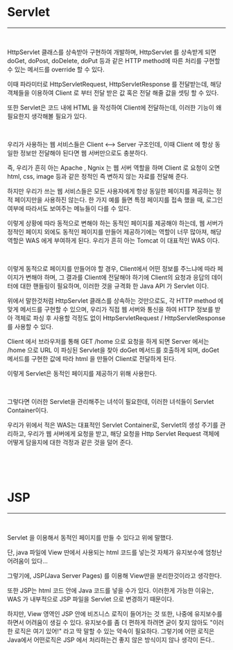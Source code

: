 

# Servlet 

___

​          

HttpServlet 클래스를 상속받아 구현하여 개발하며, HttpServlet 를 상속받게 되면 doGet, doPost, doDelete, doPut 등과 같은 HTTP method에 따른 처리를 구현할 수 있는 메서드를 override 할 수 있다.

이때 파라미터로 HttpServletRequest, HttpServletResponse 를 전달받는데, 해당 객체들을 이용하여 Client 로 부터 전달 받은 값 혹은 전달 해줄 값을 셋팅 할 수 있다.

또한 Servlet은 코드 내에 HTML 을 작성하여 Client에 전달하는데, 이러한 기능이 왜 필요한지 생각해볼 필요가 있다.

​       

우리가 사용하는 웹 서비스들은 Client <--> Server 구조인데, 이때 Client 에 항상 동일한 정보만 전달해야 된다면 웹 서버만으로도 충분하다.

즉, 우리가 흔히 아는 Apache , Ngnix 는 웹 서버 역할을 하며 Client 로 요청이 오면 html, css, image 등과 같은 정적인 즉 변하지 않는 자료를 전달해 준다.

하지만 우리가 쓰는 웹 서비스들은 모든 사용자에게 항상 동일한 페이지를 제공하는 정적 페이지만을 사용하진 않는다.
한 가지 예를 들면 특정 페이지를 접속 했을 때, 로그인 여부에 따라서도 보여주는 메뉴들이 다를 수 있다.

이렇게 상황에 따라 동적으로 변해야 하는 동적인 페이지를 제공해야 하는데, 웹 서버가 정적인 페이지 외에도 동적인 페이지를 만들어 제공하기에는 역할이 너무 많아져, 해당 역할은 WAS 에게 부여하게 된다. 우리가 흔히 아는 Tomcat 이 대표적인 WAS 이다.

​      

이렇게 동적으로 페이지를 만들어야 할 경우, Client에서 어떤 정보를 주느냐에 따라 페이지가 변해야 하며, 그 결과를 Client에 전달해야 하기에 Client의 요청과 응답의 데이터에 대한 핸들링이 필요하며, 이러한 것을 규격화 한 Java API 가 Servlet 이다.

위에서 말한것처럼 HttpServlet 클래스를 상속하는 것만으로도, 각 HTTP method 에 맞게 메서드를 구현할 수 있으며, 우리가 직접 웹 서버와 통신을 하여 HTTP 정보를 받아 객체로 파싱 후 사용할 걱정도 없이 HttpServletRequest / HttpServletResponse 를 사용할 수 있다.

Client 에서 브라우저를 통해 GET /home 으로 요청을 하게 되면 Server 에서는 /home 으로 URL 이 파싱된 Servlet을 찾아 doGet 메서드를 호출하게 되며, doGet 메서드를 구현한 값에 따라 html 을 만들어 Client로 전달하게 된다.

이렇게 Servlet은 동적인 페이지를 제공하기 위해 사용한다.

​    

그렇다면 이러한 Servlet을 관리해주는 녀석이 필요한데, 이러한 녀석들이 Servlet Container이다.

우리가 위에서 적은 WAS는 대표적인 Servlet Container로, Servlet의 생성 주기를 관리하고, 우리가 웹 서버에게 요청을 받고, 해당 요청을 Http Servlet Request 객체에 어떻게 담을지에 대한 걱정과 같은 것을 덜어 준다.

​           

​           

# JSP

___

​      

Servlet 을 이용해서 동적인 페이지를 만들 수 있다고 위에 말했다.

단, java 파일에 View 딴에서 사용되는 html 코드를 넣는것 자체가 유지보수에 엄청난 어려움이 있다...

그렇기에, JSP(Java Server Pages) 를 이용해 View딴을 분리한것이라고 생각한다.

또한 JSP는 html 코드 안에 Java 코드를 넣을 수가 있다. 이러한게 가능한 이유는, WAS 가 내부적으로 JSP 파일을 Servlet 으로 변경하기 때문이다.



하지만, View 영역인 JSP 안에 비즈니스 로직이 들어가는 것 또한, 나중에 유지보수를 하면서 어려움이 생길 수 있다.
유지보수를 좀 더 편하게 하려면 굳이 찾지 않아도 "이러한 로직은 여기 있어!" 라고 딱 말할 수 있는 약속이 필요하다. 그렇기에 어떤 로직은 Java에서 어떤로직은 JSP 에서 처리하는건 좋지 않은 방식이지 않나 생각이 든다..